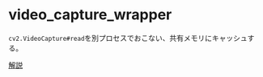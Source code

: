 # video_capture_wrapper

`cv2.VideoCapture#read`を別プロセスでおこない、共有メモリにキャッシュする。

[解説](https://qiita.com/mukai1011/items/d0989a901907d633bab4)
